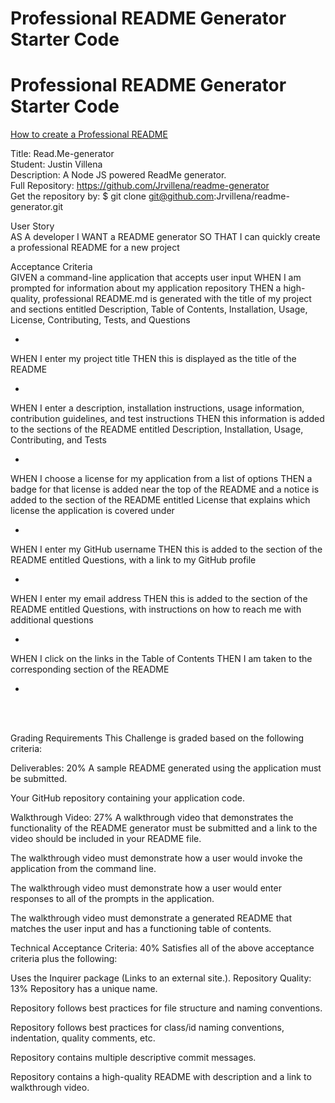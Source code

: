 # Professional README Generator Starter Code
# Professional README Generator Starter Code

[How to create a Professional README](./readme-guide.md)

Title: Read.Me-generator</br>
Student: Justin Villena</br>
Description: A Node JS powered ReadMe generator.</br>
Full Repository: https://github.com/Jrvillena/readme-generator</br>
Get the repository by: $ git clone git@github.com:Jrvillena/readme-generator.git </br>

User Story </br>
AS A developer
I WANT a README generator
SO THAT I can quickly create a professional README for a new project


Acceptance Criteria </br>
GIVEN a command-line application that accepts user input
WHEN I am prompted for information about my application repository
THEN a high-quality, professional README.md is generated with the title of my project and sections entitled Description, Table of Contents, Installation, Usage, License, Contributing, Tests, and Questions

-

WHEN I enter my project title
THEN this is displayed as the title of the README

-

WHEN I enter a description, installation instructions, usage information, contribution guidelines, and test instructions
THEN this information is added to the sections of the README entitled Description, Installation, Usage, Contributing, and Tests

-

WHEN I choose a license for my application from a list of options
THEN a badge for that license is added near the top of the README and a notice is added to the section of the README entitled License that explains which license the application is covered under

-

WHEN I enter my GitHub username
THEN this is added to the section of the README entitled Questions, with a link to my GitHub profile

-

WHEN I enter my email address
THEN this is added to the section of the README entitled Questions, with instructions on how to reach me with additional questions

-

WHEN I click on the links in the Table of Contents
THEN I am taken to the corresponding section of the README

-

</br>
</br>

Grading Requirements
This Challenge is graded based on the following criteria:

Deliverables: 20%
A sample README generated using the application must be submitted.

Your GitHub repository containing your application code.

Walkthrough Video: 27%
A walkthrough video that demonstrates the functionality of the README generator must be submitted and a link to the video should be included in your README file.

The walkthrough video must demonstrate how a user would invoke the application from the command line.

The walkthrough video must demonstrate how a user would enter responses to all of the prompts in the application.

The walkthrough video must demonstrate a generated README that matches the user input and has a functioning table of contents.

Technical Acceptance Criteria: 40%
Satisfies all of the above acceptance criteria plus the following:

Uses the Inquirer package (Links to an external site.).
Repository Quality: 13%
Repository has a unique name.

Repository follows best practices for file structure and naming conventions.

Repository follows best practices for class/id naming conventions, indentation, quality comments, etc.

Repository contains multiple descriptive commit messages.

Repository contains a high-quality README with description and a link to walkthrough video.

